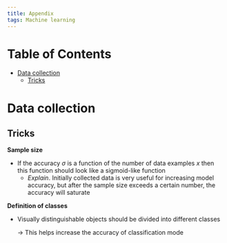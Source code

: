 ```yaml
---
title: Appendix
tags: Machine learning
---
```


<!-- TOC titleSize:1 tabSpaces:2 depthFrom:1 depthTo:6 withLinks:1 updateOnSave:1 orderedList:0 skip:0 title:1 charForUnorderedList:* -->
# Table of Contents
* [Data collection](#data-collection)
  * [Tricks](#tricks)
<!-- /TOC -->

# Data collection
## Tricks
**Sample size**
* If the accuracy $\sigma$ is a function of the number of data examples $x$ then this function should look like a sigmoid-like function
    * *Explain*. Initially collected data is very useful for increasing model accuracy, but after the sample size exceeds a certain number, the accuracy will saturate

**Definition of classes**
* Visually distinguishable objects should be divided into different classes

    $\to$ This helps increase the accuracy of classification mode
